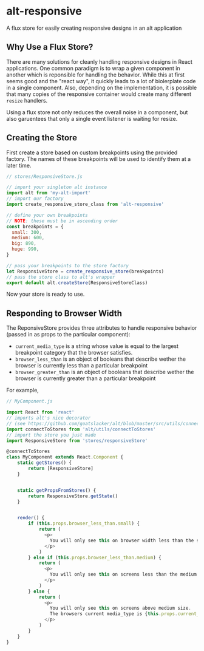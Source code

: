 # alt-responsive

A flux store for easily creating responsive designs in an alt application


## Why Use a Flux Store?

There are many solutions for cleanly handling responsive designs in React applications. One common paradigm is to wrap a given component in another which is reponsible for handling the behavior. While this at first seems good and the "react way", it quickly leads to a lot of biolerplate code in a single component. Also, depending on the implementation, it is possible that many copies of the responsive container would create many different `resize` handlers. 

Using a flux store not only reduces the overall noise in a component, but also garuentees that only a single event listener is waiting for resize.


## Creating the Store

First create a store based on custom breakpoints using the provided factory. The names of these breakpoints will be used to identify them at a later time.
```js
// stores/ResponsiveStore.js

// import your singleton alt instance
import alt from 'my-alt-import'
// import our factory
import create_responsive_store_class from 'alt-responsive'

// define your own breakpoints
// NOTE: these must be in ascending order
const breakpoints = {
  small: 300,
  medium: 600,
  big: 890,
  huge: 990,
}

// pass your breakpoints to the store factory
let ResponsiveStore = create_responsive_store(breakpoints)
// pass the store class to alt's wrapper    
export default alt.createStore(ResponsiveStoreClass)
```

Now your store is ready to use. 


## Responding to Browser Width

The ReponsiveStore provides three attributes to handle responsive behavior (passed in as props to the particular component):

* `current_media_type` is a string whose value is equal to the largest breakpoint category that the browser satisfies.
* `browser_less_than` is an object of booleans that describe wether the browser is currently less than a particular breakpoint
* `browser_greater_than` is an object of booleans that describe wether the browser is currently greater than a particular breakpoint

For example,
```js
// MyComponent.js

import React from 'react'
// imports alt's nice decorator
// (see https://github.com/goatslacker/alt/blob/master/src/utils/connectToStores.js)
import connectToStores from 'alt/utils/connectToStores'
// import the store you just made
import ResponsiveStore from 'stores/responsiveStore'

@connectToStores
class MyComponent extends React.Component {
    static getStores() {
        return [ResponsiveStore]
    }


    static getPropsFromStores() {
        return ResponsiveStore.getState()
    }


    render() {
        if (this.props.browser_less_than.small) {
            return (
              <p>
                You will only see this on browser width less than the small breakpoint!
              </p>
            )
        } else if (this.props.browser_less_than.medium) {
            return (
              <p>
                You will only see this on screens less than the medium breakpoint!
              </p>
            )
        } else {
            return (
              <p>
                You will only see this on screens above medium size. 
                The browsers current media_type is {this.props.current_media_type}.
              </p>
            )
        }
    }
}
```
